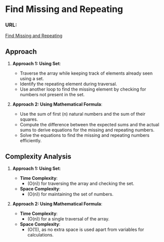 # Find Missing and Repeating

### URL:
[Find Missing and Repeating](https://www.geeksforgeeks.org/problems/find-missing-and-repeating2512/1?utm_source=youtube&utm_medium=collab_striver_ytdescription&utm_campaign=find-missing-and-repeating)

## Approach
1. **Approach 1: Using Set**:
   - Traverse the array while keeping track of elements already seen using a set.
   - Identify the repeating element during traversal.
   - Use another loop to find the missing element by checking for numbers not present in the set.

2. **Approach 2: Using Mathematical Formula**:
   - Use the sum of first \(n\) natural numbers and the sum of their squares.
   - Compute the difference between the expected sums and the actual sums to derive equations for the missing and repeating numbers.
   - Solve the equations to find the missing and repeating numbers efficiently.

## Complexity Analysis
1. **Approach 1: Using Set**:
   - **Time Complexity**: 
     - \(O(n)\) for traversing the array and checking the set.
   - **Space Complexity**: 
     - \(O(n)\) for maintaining the set of numbers.

2. **Approach 2: Using Mathematical Formula**:
   - **Time Complexity**: 
     - \(O(n)\) for a single traversal of the array.
   - **Space Complexity**: 
     - \(O(1)\), as no extra space is used apart from variables for calculations.
